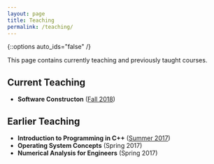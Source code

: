 ```yaml
---
layout: page
title: Teaching
permalink: /teaching/
---
```

{::options auto_ids="false" /}

This page contains currently teaching and previously taught courses.

## Current Teaching
* **Software Constructon** ([Fall 2018](/teaching/swen6301))

## Earlier Teaching
* **Introduction to Programming in C++** ([Summer 2017](/teaching/cpe150))
* **Operating System Concepts** (Spring 2017)
* **Numerical Analysis for Engineers** (Spring 2017)
